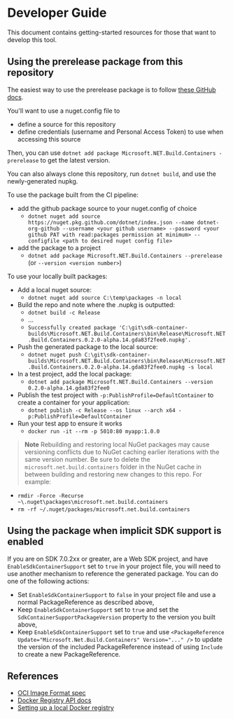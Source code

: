 # Developer Guide

This document contains getting-started resources for those that want to develop this tool.

## Using the prerelease package from this repository

The easiest way to use the prerelease package is to follow [these GitHub docs](https://docs.github.com/packages/working-with-a-github-packages-registry/working-with-the-nuget-registry).

You'll want to use a nuget.config file to

* define a source for this repository
* define credentials (username and Personal Access Token) to use when accessing this source

Then, you can use `dotnet add package Microsoft.NET.Build.Containers -prerelease` to get the latest version.

You can also always clone this repository, run `dotnet build`, and use the newly-generated nupkg.

To use the package built from the CI pipeline:

* add the github package source to your nuget.config of choice
  * `dotnet nuget add source https://nuget.pkg.github.com/dotnet/index.json --name dotnet-org-github --username <your github username> --password <your github PAT with read:packages permission at minimum> --configfile <path to desired nuget config file>`
* add the package to a project
  * `dotnet add package Microsoft.NET.Build.Containers --prerelease` (or `--version <version number>`)

To use your locally built packages:

* Add a local nuget source:
  * `dotnet nuget add source C:\temp\packages -n local`
* Build the repo and note where the .nupkg is outputted:
  * `dotnet build -c Release`
  * ...
  * `Successfully created package 'C:\git\sdk-container-builds\Microsoft.NET.Build.Containers\bin\Release\Microsoft.NET.Build.Containers.0.2.0-alpha.14.gda83f2fee0.nupkg'.`
* Push the generated package to the local source:
  * `dotnet nuget push C:\git\sdk-container-builds\Microsoft.NET.Build.Containers\bin\Release\Microsoft.NET.Build.Containers.0.2.0-alpha.14.gda83f2fee0.nupkg -s local`
* In a test project, add the local package:
  * `dotnet add package Microsoft.NET.Build.Containers --version 0.2.0-alpha.14.gda83f2fee0`
* Publish the test project with `-p:PublishProfile=DefaultContainer` to create a container for your application:
  * `dotnet publish -c Release --os linux --arch x64 -p:PublishProfile=DefaultContainer`
* Run your test app to ensure it works
  * `docker run -it --rm -p 5010:80 myapp:1.0.0`

> **Note**
> Rebuilding and restoring local NuGet packages may cause versioning conflicts due to NuGet caching earlier iterations with the same version number. Be sure to delete the `microsoft.net.build.containers` folder in the NuGet cache in between building and restoring new changes to this repo. For example:
  * `rmdir -Force -Recurse ~\.nuget\packages\microsoft.net.build.containers`
  * `rm -rf ~/.nuget/packages/microsoft.net.build.containers`

## Using the package when implicit SDK support is enabled

If you are on SDK 7.0.2xx or greater, are a Web SDK project, and have `EnableSdkContainerSupport` set to `true` in your project file, you will need to use another mechanism to reference the generated package. You can do one of the following actions:

* Set `EnableSdkContainerSupport` to `false` in your project file and use a normal PackageReference as described above,
* Keep `EnableSdkContainerSupport` set to `true` and set the `SdkContainerSupportPackageVersion` property to the version you built above,
* Keep `EnableSdkContainerSupport` set to `true` and use `<PackageReference Update="Microsoft.Net.Build.Containers" Version="..." />` to update the version of the included PackageReference instead of using `Include` to create a new PackageReference.

## References

* [OCI Image Format spec](https://github.com/opencontainers/image-spec/blob/main/spec.md)
* [Docker Registry API docs](https://docs.docker.com/registry/spec/api/)
* [Setting up a local Docker registry](https://docs.docker.com/registry/)
